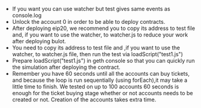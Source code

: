 * If you want you can use watcher but test gives same events as console.log
* Unlock the account 0 in order to be able to deploy contracts.
* After deploying eip20, we recommend you to copy its address to test file and, if you want to use the watcher, to watcher.js to reduce your work
after deploying bulot.
* You need to copy its address to test file and ,if you want to use the watcher, to watcher.js file, then run the test via loadScript("test1.js") 
* Prepare loadScript("test1.js") in geth console so that you can quickly run the simulation after deploying the contract. 
* Remember you have 60 seconds until all the accounts can buy tickets, and because the loop is run sequentially (using forEach),it may take a little time to finish. We tested on up to 100 accounts 60 seconds is enough for the ticket buying stage whether or not accounts needs to be created or not. Creation of the accounts takes extra time.  